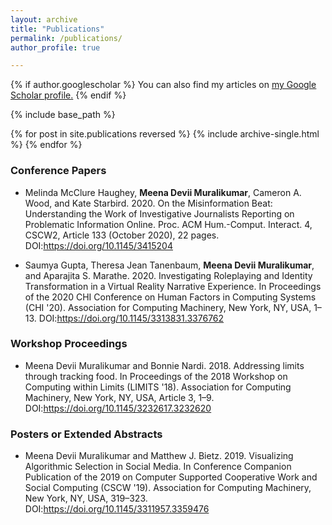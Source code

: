 ```yaml
---
layout: archive
title: "Publications"
permalink: /publications/
author_profile: true

---
```


{% if author.googlescholar %}
  You can also find my articles on <u><a href="{{author.googlescholar}}">my Google Scholar profile</a>.</u>
{% endif %}

{% include base_path %}

{% for post in site.publications reversed %}
  {% include archive-single.html %}
{% endfor %}

### Conference Papers

<i class="ai ai-academia"></i>

<i class="ai ai-acm"></i>


  * Melinda McClure Haughey, **Meena Devii Muralikumar**, Cameron A. Wood, and Kate Starbird. 2020. On the Misinformation Beat: Understanding the Work of Investigative Journalists Reporting on Problematic Information Online. Proc. ACM Hum.-Comput. Interact. 4, CSCW2, Article 133 (October 2020), 22 pages. DOI:https://doi.org/10.1145/3415204

  * Saumya Gupta, Theresa Jean Tanenbaum, **Meena Devii Muralikumar**, and Aparajita S. Marathe. 2020. Investigating Roleplaying and Identity Transformation in a Virtual Reality Narrative Experience. In Proceedings of the 2020 CHI Conference on Human Factors in Computing Systems (CHI '20). Association for Computing Machinery, New York, NY, USA, 1–13. DOI:https://doi.org/10.1145/3313831.3376762


### Workshop Proceedings
  
  * Meena Devii Muralikumar and Bonnie Nardi. 2018. Addressing limits through tracking food. In Proceedings of the 2018 Workshop on Computing within Limits (LIMITS '18). Association for Computing Machinery, New York, NY, USA, Article 3, 1–9. DOI:https://doi.org/10.1145/3232617.3232620


### Posters or Extended Abstracts

  * Meena Devii Muralikumar and Matthew J. Bietz. 2019. Visualizing Algorithmic Selection in Social Media. In Conference Companion Publication of the 2019 on Computer Supported Cooperative Work and Social Computing (CSCW '19). Association for Computing Machinery, New York, NY, USA, 319–323. DOI:https://doi.org/10.1145/3311957.3359476

